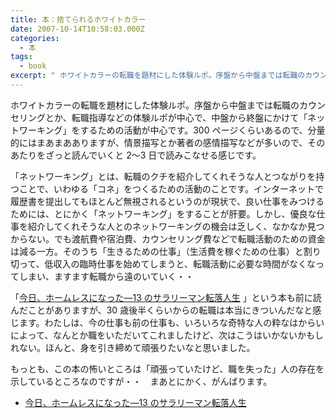 ```yaml
---
title: 本：捨てられるホワイトカラー
date: 2007-10-14T10:58:03.000Z
categories:
  - 本
tags:
  - book
excerpt: " ホワイトカラーの転職を題材にした体験ルポ。序盤から中盤までは転職のカウンセリングとか、転職指導などの体験ルポが中心で、中盤から終盤にかけて「ネットワーキング」をするための活動が中心です。300ページくらいあるので、分量的にはまあまあありますが、情景描写とか著者の感情描写などが多いので、そのあたりをざっと読んでいくと2〜3日で読みこなせる感じです。"
---
```


[](http://www.amazon.co.jp/gp/product/4492260854/249-8435951-8869142?ie=UTF8&tag=yutakayamaguc-22&linkCode=xm2&camp=247&creativeASIN=4492260854) ホワイトカラーの転職を題材にした体験ルポ。序盤から中盤までは転職のカウンセリングとか、転職指導などの体験ルポが中心で、中盤から終盤にかけて「ネットワーキング」をするための活動が中心です。300 ページくらいあるので、分量的にはまあまあありますが、情景描写とか著者の感情描写などが多いので、そのあたりをざっと読んでいくと 2〜3 日で読みこなせる感じです。

「ネットワーキング」とは、転職のクチを紹介してくれそうな人とつながりを持つことで、いわゆる「コネ」をつくるための活動のことです。インターネットで履歴書を提出してもほとんど無視されるというのが現状で、良い仕事をみつけるためには、とにかく「ネットワーキング」をすることが肝要。しかし、優良な仕事を紹介してくれそうな人とのネットワーキングの機会は乏しく、なかなか見つからない。でも渡航費や宿泊費、カウンセリング費などで転職活動のための資金は減る一方。そのうち「生きるための仕事」（生活費を稼ぐための仕事）と割り切って、低収入の臨時仕事を始めてしまうと、転職活動に必要な時間がなくなってしまい、ますます転職から遠のいていく・・

「[今日、ホームレスになった―13 のサラリーマン転落人生](http://www.amazon.co.jp/gp/product/4289005144/249-8435951-8869142?ie=UTF8&tag=yutakayamaguc-22&linkCode=xm2&camp=247&creativeASIN=4289005144) 」という本も前に読んだことがありますが、30 歳後半くらいからの転職は本当にきついんだなと感じます。わたしは、今の仕事も前の仕事も、いろいろな奇特な人の粋なはからいによって、なんとか職をいただいてこれましたけど、次はこうはいかないかもしれない。ほんと、身を引き締めて頑張りたいなと思いました。

もっとも、この本の怖いところは「頑張っていたけど、職を失った」人の存在を示しているところなのですが・・　まあとにかく、がんばります。

- [今日、ホームレスになった―13 のサラリーマン転落人生](http://www.amazon.co.jp/gp/product/4289005144/249-8435951-8869142?ie=UTF8&tag=yutakayamaguc-22&linkCode=xm2&camp=247&creativeASIN=4289005144)
